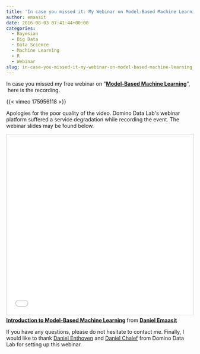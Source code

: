 ```yaml
---
title: 'In case you missed it: My Webinar on Model-Based Machine Learning'
author: emaasit
date: 2016-08-03 07:41:44+00:00
categories:
  - Bayesian
  - Big Data
  - Data Science
  - Machine Learning
  - R
  - Webinar
slug: in-case-you-missed-it-my-webinar-on-model-based-machine-learning
---
```


In case you missed my free webinar on "**[Model-Based Machine Learning](https://danielemaasit.com/post/2016/07/16/webinar-model-based-machine-learning-and-probabilistic-programming-using-rstan/)**",  here is the recording.

{{< vimeo 175956118 >}}

Apologies for the poor quality of the video. Domino Data Lab's webinar platform suffered a service degradation while recording the event. The webinar slides may be found below.

<iframe src="//www.slideshare.net/slideshow/embed_code/key/joTxMMvOmslHWt" width="595" height="485" frameborder="0" marginwidth="0" marginheight="0" scrolling="no" style="border:1px solid #CCC; border-width:1px; margin-bottom:5px; max-width: 100%;" allowfullscreen> </iframe> <div style="margin-bottom:5px"> <strong> <a href="//www.slideshare.net/DanielEmaasit/introduction-to-modelbased-machine-learning" title="Introduction to Model-Based Machine Learning" target="_blank">Introduction to Model-Based Machine Learning</a> </strong> from <strong><a target="_blank" href="https://www.slideshare.net/DanielEmaasit">Daniel Emaasit</a></strong> </div>

If you have any questions, please do not hesitate to contact me. Finally, I would like to thank [Daniel Enthoven](https://www.linkedin.com/in/enthoven) and [Daniel Chalef](https://www.linkedin.com/in/danielchalef) from Domino Data Lab for setting up this webinar.
